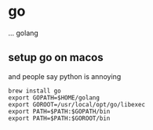 # go

... golang

## setup go on macos

and people say python is annoying

```shell
brew install go
export GOPATH=$HOME/golang
export GOROOT=/usr/local/opt/go/libexec
export PATH=$PATH:$GOPATH/bin
export PATH=$PATH:$GOROOT/bin
```
